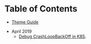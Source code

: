 # Table of Contents

* [Theme Guide](./theme_guide.md)

- April 2019
  - [Debug CrashLoopBackOff in K8S](201904/08_DebugCrashLoopBackOffInK8S.md).